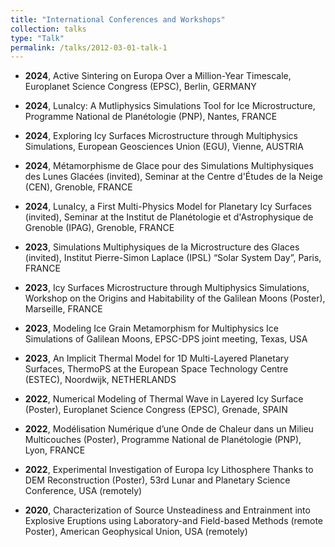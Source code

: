 ```yaml
---
title: "International Conferences and Workshops"
collection: talks
type: "Talk"
permalink: /talks/2012-03-01-talk-1
---
```




- **2024**, Active Sintering on Europa Over a Million-Year Timescale, Europlanet Science Congress (EPSC), Berlin, GERMANY

- **2024**, LunaIcy: A Mutliphysics Simulations Tool for Ice Microstructure, Programme National de Planétologie (PNP), Nantes, FRANCE

- **2024**, Exploring Icy Surfaces Microstructure through Multiphysics Simulations, European Geosciences Union (EGU), Vienne, AUSTRIA

- **2024**, Métamorphisme de Glace pour des Simulations Multiphysiques des Lunes Glacées (invited), Seminar at the Centre d'Études de la Neige (CEN), Grenoble, FRANCE

- **2024**, LunaIcy, a First Multi-Physics Model for Planetary Icy Surfaces (invited), Seminar at the Institut de Planétologie et d'Astrophysique de Grenoble (IPAG), Grenoble, FRANCE

- **2023**, Simulations Multiphysiques de la Microstructure des Glaces (invited), Institut Pierre-Simon Laplace (IPSL) “Solar System Day”, Paris, FRANCE

- **2023**, Icy Surfaces Microstructure through Multiphysics Simulations, Workshop on the Origins and Habitability of the Galilean Moons (Poster), Marseille, FRANCE

- **2023**, Modeling Ice Grain Metamorphism for Multiphysics Ice Simulations of Galilean Moons, EPSC-DPS joint meeting, Texas, USA

- **2023**, An Implicit Thermal Model for 1D Multi-Layered Planetary Surfaces, ThermoPS at the  European Space Technology Centre (ESTEC),  Noordwijk, NETHERLANDS

- **2022**, Numerical Modeling of Thermal Wave in Layered Icy Surface (Poster), Europlanet Science Congress (EPSC), Grenade, SPAIN

- **2022**, Modélisation Numérique d’une Onde de Chaleur dans un Milieu Multicouches (Poster), Programme National de Planétologie (PNP), Lyon, FRANCE

- **2022**, Experimental Investigation of Europa Icy Lithosphere Thanks to DEM Reconstruction (Poster), 53rd Lunar and Planetary Science Conference, USA (remotely)

- **2020**, Characterization of Source Unsteadiness and Entrainment into Explosive Eruptions using Laboratory-and Field-based Methods (remote Poster), American Geophysical Union, USA (remotely)
